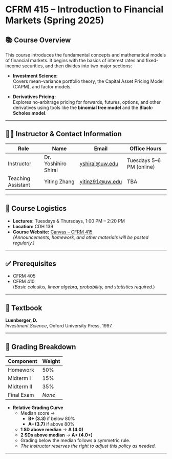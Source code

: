 # CFRM 415 – Introduction to Financial Markets (Spring 2025)

## 📚 Course Overview

This course introduces the fundamental concepts and mathematical models of financial markets. It begins with the basics of interest rates and fixed-income securities, and then divides into two major sections:

- **Investment Science:**  
  Covers mean-variance portfolio theory, the Capital Asset Pricing Model (CAPM), and factor models.

- **Derivatives Pricing:**  
  Explores no-arbitrage pricing for forwards, futures, options, and other derivatives using tools like the **binomial tree model** and the **Black-Scholes model**.

---

## 👨‍🏫 Instructor & Contact Information

| Role         | Name               | Email                  | Office Hours        |
|--------------|--------------------|------------------------|---------------------|
| Instructor   | Dr. Yoshihiro Shirai | yshirai@uw.edu         | Tuesdays 5–6 PM (online) |
| Teaching Assistant | Yiting Zhang         | yitinz91@uw.edu        | TBA                 |

---

## 🏫 Course Logistics

- **Lectures:** Tuesdays & Thursdays, 1:00 PM – 2:20 PM  
- **Location:** CDH 139  
- **Course Website:** [Canvas – CFRM 415](#)  
  *(Announcements, homework, and other materials will be posted regularly.)*

---

## ✅ Prerequisites

- CFRM 405
- CFRM 410  
(*Basic calculus, linear algebra, probability, and statistics required.*)

---

## 📘 Textbook

**Luenberger, D.**  
*Investment Science*, Oxford University Press, 1997.

---

## 📝 Grading Breakdown

| Component     | Weight |
|---------------|--------|
| Homework      | 50%    |
| Midterm I     | 15%    |
| Midterm II    | 35%    |
| Final Exam    | _None_ |

- **Relative Grading Curve**  
  - Median score →  
    - **B+ (3.3)** if below 80%  
    - **A– (3.7)** if above 80%  
  - **1 SD above median** → **A (4.0)**  
  - **2 SDs above median** → **A+ (4.0+)**
  - Grading below the median follows a symmetric rule.
  - *The instructor reserves the right to adjust this policy as needed.*

---

